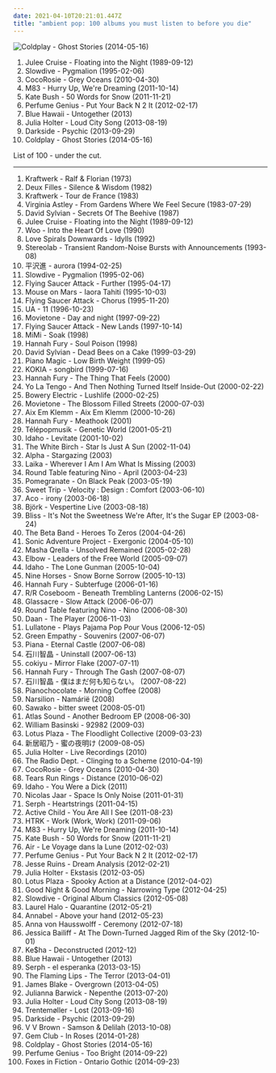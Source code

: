 ```yaml
---
date: 2021-04-10T20:21:01.447Z
title: "ambient pop: 100 albums you must listen to before you die"
---
```

![Coldplay - Ghost Stories (2014-05-16)](http://coverartarchive.org/release/49dab146-5393-4686-bb79-efbb1fa43648/22395430275-500.jpg "Coldplay - Ghost Stories (2014-05-16)")
<ol class="albums">
<li data-cover="http://coverartarchive.org/release/653617f7-c764-4f52-a4ba-e6a130a6c87d/5409164245-500.jpg" data-tags="twin peaks, dream pop" role="button">Julee Cruise - Floating into the Night (1989-09-12)</li>
<li data-cover="https://img.discogs.com/fFoc3CnP3PL9Vpv3wihBhmRg83Y=/fit-in/600x600/filters:strip_icc():format(jpeg):mode_rgb():quality(90)/discogs-images/R-584370-1217716047.jpeg.jpg" data-tags="shoegaze, ambient, dream pop" role="button">Slowdive - Pygmalion (1995-02-06)</li>
<li data-cover="http://coverartarchive.org/release/a29ce30f-9b97-347f-89cf-eeec57174ac0/5227604030-500.jpg" data-tags="freak folk" role="button">CocoRosie - Grey Oceans (2010-04-30)</li>
<li data-cover="http://coverartarchive.org/release/0b87ebcf-216b-4255-9c19-93c12861f173/1900040046-500.jpg" data-tags="electronic, dream pop, shoegaze" role="button">M83 - Hurry Up, We're Dreaming (2011-10-14)</li>
<li data-cover="http://coverartarchive.org/release/4518b2c0-0091-4780-b31e-6dfc7e1d9cd5/21132684376-500.jpg" data-tags="alternative, art pop, winter" role="button">Kate Bush - 50 Words for Snow (2011-11-21)</li>
<li data-cover="https://img.discogs.com/9A1u-YB8JBJws-qW94NDEiN9vC0=/fit-in/225x224/filters:strip_icc():format(jpeg):mode_rgb():quality(90)/discogs-images/R-3457279-1344583999-5359.jpeg.jpg" data-tags="singer-songwriter" role="button">Perfume Genius - Put Your Back N 2 It (2012-02-17)</li>
<li data-cover="http://coverartarchive.org/release/d34a9b58-41c8-4906-865f-2b32f6ae5cb3/3625811134-500.jpg" data-tags="experimental, indie electronic, ambient pop, indietronica, art pop, arbutus records, alternative-indie rock" role="button">Blue Hawaii - Untogether (2013)</li>
<li data-cover="http://coverartarchive.org/release/9d1dc16a-a854-4589-b78b-f008af493aac/4871200031-500.jpg" data-tags="art pop, chamber pop" role="button">Julia Holter - Loud City Song (2013-08-19)</li>
<li data-cover="http://coverartarchive.org/release/d1b10da9-c1df-4619-9c5c-da7599df5b56/6830297851-500.jpg" data-tags="electronic, experimental, neo-psychedelia" role="button">Darkside - Psychic (2013-09-29)</li>
<li data-cover="http://coverartarchive.org/release/49dab146-5393-4686-bb79-efbb1fa43648/22395430275-500.jpg" data-tags="pop, electronic, alternative, alternative rock, coldplay" role="button">Coldplay - Ghost Stories (2014-05-16)</li>
</ol>
List of 100 - under the cut.
<!-- more -->

_________________

<ol class="albums">
<li data-cover="http://coverartarchive.org/release/a66b7e56-b3cc-3ad9-90bf-723be72af134/2713582819-500.jpg" data-tags="electronic, krautrock" role="button">
Kraftwerk - Ralf & Florian (1973)
</li>
<li data-cover="https://img.discogs.com/s11-l1qMRcpXD1F6FgK-ZvGA2EI=/fit-in/600x600/filters:strip_icc():format(jpeg):mode_rgb():quality(90)/discogs-images/R-325246-1347643443-7114.jpeg.jpg" data-tags="ambient pop, dream pop" role="button">
Deux Filles - Silence & Wisdom (1982)
</li>
<li data-cover="https://img.discogs.com/A1aXIi-wB9YcejTWj5CsKzpEDlg=/fit-in/348x345/filters:strip_icc():format(jpeg):mode_rgb():quality(90)/discogs-images/R-1199803-1200227896.jpeg.jpg" data-tags="electro" role="button">
Kraftwerk - Tour de France (1983)
</li>
<li data-cover="https://img.discogs.com/S9XgOF0J7Cj-N5id-AzQfcsUiEA=/fit-in/600x534/filters:strip_icc():format(jpeg):mode_rgb():quality(90)/discogs-images/R-1432286-1296132881.jpeg.jpg" data-tags="acoustic ambient" role="button">
Virginia Astley - From Gardens Where We Feel Secure (1983-07-29)
</li>
<li data-cover="https://img.discogs.com/3y1hHqQsggU7DxoBd6OVU2hGALE=/fit-in/200x196/filters:strip_icc():format(jpeg):mode_rgb():quality(90)/discogs-images/R-1993054-1257289377.jpeg.jpg" data-tags="80s, ambient" role="button">
David Sylvian - Secrets Of The Beehive (1987)
</li>
<li data-cover="http://coverartarchive.org/release/653617f7-c764-4f52-a4ba-e6a130a6c87d/5409164245-500.jpg" data-tags="twin peaks, dream pop" role="button">
Julee Cruise - Floating into the Night (1989-09-12)
</li>
<li data-cover="http://coverartarchive.org/release/530857f6-341e-4dd0-83e8-4c53bea9880f/26987481904-500.jpg" data-tags="chill, ambient, ambient pop, new age, folktronica, psychedelic folk, avant-folk" role="button">
Woo - Into the Heart Of Love (1990)
</li>
<li data-cover="http://coverartarchive.org/release/c9258621-6572-4de0-aa11-0af53821263b/1782106395-500.jpg" data-tags="ethereal" role="button">
Love Spirals Downwards - Idylls (1992)
</li>
<li data-cover="https://img.discogs.com/ZnjYO2nVvUYeoMhGVzSn0PcUmWA=/fit-in/600x600/filters:strip_icc():format(jpeg):mode_rgb():quality(90)/discogs-images/R-69224-1539685002-6815.jpeg.jpg" data-tags="post-rock" role="button">
Stereolab - Transient Random-Noise Bursts with Announcements (1993-08)
</li>
<li data-cover="http://coverartarchive.org/release/a2ac7c46-c06b-4ca5-949e-0ddb779012fd/14937729665-500.jpg" data-tags="art pop" role="button">
平沢進 - aurora (1994-02-25)
</li>
<li data-cover="https://img.discogs.com/fFoc3CnP3PL9Vpv3wihBhmRg83Y=/fit-in/600x600/filters:strip_icc():format(jpeg):mode_rgb():quality(90)/discogs-images/R-584370-1217716047.jpeg.jpg" data-tags="shoegaze, ambient, dream pop" role="button">
Slowdive - Pygmalion (1995-02-06)
</li>
<li data-cover="https://img.discogs.com/DLh7Wa-f_C0lYOYeNkqY-pz4l1c=/fit-in/300x300/filters:strip_icc():format(jpeg):mode_rgb():quality(90)/discogs-images/R-801006-1160147750.jpeg.jpg" data-tags="shoegaze, ambient" role="button">
Flying Saucer Attack - Further (1995-04-17)
</li>
<li data-cover="http://coverartarchive.org/release/2f68e937-aa99-4dbd-9058-7223174cc5cd/25949943921-500.jpg" data-tags="electronic, idm, electronica" role="button">
Mouse on Mars - Iaora Tahiti (1995-10-03)
</li>
<li data-cover="https://via.placeholder.com/450" data-tags="post-rock" role="button">
Flying Saucer Attack - Chorus (1995-11-20)
</li>
<li data-cover="https://img.discogs.com/3FXCyeWPMEEZaiQ4czLFee7b44E=/fit-in/600x597/filters:strip_icc():format(jpeg):mode_rgb():quality(90)/discogs-images/R-2696720-1532955414-6040.jpeg.jpg" data-tags="chillout, trip-hop, indie, jazz, pop, chill, alternative, ambient, experimental, indie pop, downtempo, dub, singer-songwriter, easy listening, ambient pop, new age, acid jazz, lounge, 90s, dream pop, j-jazz, jazzy, alternative pop, tokyo, avant-pop, atmospheric pop, cosy, kokia, 90s j-pop, tokyo jazz, j-dub, j-ambient, j-lounge" role="button">
UA - 11 (1996-10-23)
</li>
<li data-cover="https://img.discogs.com/SjwUD1XNHukw7e5EOdnD-NHkGrg=/fit-in/292x299/filters:strip_icc():format(jpeg):mode_rgb():quality(90)/discogs-images/R-567121-1160252283.jpeg.jpg" data-tags="post-rock, ambient pop, slowcore, for rainy days, days and nights, fart psyche" role="button">
Movietone - Day and night (1997-09-22)
</li>
<li data-cover="http://coverartarchive.org/release/0b07869b-d93a-33b3-b579-0505ea08c954/21947336888-500.jpg" data-tags="experimental, indie rock, post-rock, experimental rock, shoegaze, space rock, have on vinyl" role="button">
Flying Saucer Attack - New Lands (1997-10-14)
</li>
<li data-cover="http://coverartarchive.org/release/3dfb45a0-e5ca-4630-b9d6-58bdd2a7c061/5194031839-500.jpg" data-tags="soul, ambient pop, loops" role="button">
MiMi - Soak (1998)
</li>
<li data-cover="https://img.discogs.com/hu9mwV4b2MMRyWJPhaCIhN-Pxk0=/fit-in/600x601/filters:strip_icc():format(jpeg):mode_rgb():quality(90)/discogs-images/R-2633221-1376883315-4469.jpeg.jpg" data-tags="ambient pop, dream pop, ethereal, piano pop, ethereal pop, music i tried but didnt like, h fury" role="button">
Hannah Fury - Soul Poison (1998)
</li>
<li data-cover="https://img.discogs.com/Uplv_9Q4x9mMeGn22k967XBi6Tc=/fit-in/496x832/filters:strip_icc():format(jpeg):mode_rgb():quality(90)/discogs-images/R-2015912-1274188268.jpeg.jpg" data-tags="ambient" role="button">
David Sylvian - Dead Bees on a Cake (1999-03-29)
</li>
<li data-cover="https://img.discogs.com/yqJjNzvm_FIXqlpGVzxSKh2m38g=/fit-in/600x600/filters:strip_icc():format(jpeg):mode_rgb():quality(90)/discogs-images/R-309157-1288348316.jpeg.jpg" data-tags="indie rock, post-rock, shoegaze" role="button">
Piano Magic - Low Birth Weight (1999-05)
</li>
<li data-cover="http://coverartarchive.org/release/cd9b2fd9-d67a-4c3b-a405-89252fbe16d9/21496136995-500.jpg" data-tags="ethereal" role="button">
KOKIA - songbird (1999-07-16)
</li>
<li data-cover="http://coverartarchive.org/release/20fd8611-cffc-4a60-86c8-165e8a48100e/21747393696-500.jpg" data-tags="ethereal, music to drown in" role="button">
Hannah Fury - The Thing That Feels (2000)
</li>
<li data-cover="http://coverartarchive.org/release/34c51172-d643-4cc7-81ac-cd06817aadbf/15059787553-500.jpg" data-tags="indie rock, mellow" role="button">
Yo La Tengo - And Then Nothing Turned Itself Inside-Out (2000-02-22)
</li>
<li data-cover="http://coverartarchive.org/release/93f25c75-2e29-3a88-8c67-d8c99aaeb9e9/27880195725-500.jpg" data-tags="trip-hop" role="button">
Bowery Electric - Lushlife (2000-02-25)
</li>
<li data-cover="https://img.discogs.com/k_01zmWyWeVQDshGa_DKz63iz2g=/fit-in/597x581/filters:strip_icc():format(jpeg):mode_rgb():quality(90)/discogs-images/R-537771-1258392043.jpeg.jpg" data-tags="post-rock, ambient pop, minimal, soft, ethereal, slowcore, music to get the pussy wet, autumnal, hazy, flowers and plants, roads and journeys" role="button">
Movietone - The Blossom Filled Streets (2000-07-03)
</li>
<li data-cover="http://coverartarchive.org/release/287b657f-7e81-4eea-8021-12b8c25d8040/1096834667-500.jpg" data-tags="ambient" role="button">
Aix Em Klemm - Aix Em Klemm (2000-10-26)
</li>
<li data-cover="https://img.discogs.com/K1VCYzdO-NNsMiUx17224ZNMOFQ=/fit-in/200x200/filters:strip_icc():format(jpeg):mode_rgb():quality(90)/discogs-images/R-7948008-1470309896-5711.jpeg.jpg" data-tags="ambient pop, dream pop, ethereal, piano pop, ethereal pop, h fury" role="button">
Hannah Fury - Meathook (2001)
</li>
<li data-cover="http://coverartarchive.org/release/51622cb0-251f-4cf8-8e1c-79a27c340e24/4049466485-500.jpg" data-tags="electronic, chillout, downtempo, trip-hop" role="button">
Télépopmusik - Genetic World (2001-05-21)
</li>
<li data-cover="https://img.discogs.com/tGAMzIjlOdjK8PTwgGTgcF6noZU=/fit-in/600x597/filters:strip_icc():format(jpeg):mode_rgb():quality(90)/discogs-images/R-512240-1177092885.jpeg.jpg" data-tags="indie, rock, ambient pop, art pop" role="button">
Idaho - Levitate (2001-10-02)
</li>
<li data-cover="https://img.discogs.com/i9584y28ConNp5D5Dh_AIYB996g=/fit-in/474x472/filters:strip_icc():format(jpeg):mode_rgb():quality(90)/discogs-images/R-1030535-1207227733.jpeg.jpg" data-tags="slowcore, post-rock, ambient pop" role="button">
The White Birch - Star Is Just A Sun (2002-11-04)
</li>
<li data-cover="http://coverartarchive.org/release/b685bd41-0cd2-4fa2-a0a7-2a0242a0e70b/3644268413-500.jpg" data-tags="trip-hop" role="button">
Alpha - Stargazing (2003)
</li>
<li data-cover="http://coverartarchive.org/release/ce05e8f3-817b-4ddc-942d-dd52a0a2fec4/18280975029-500.jpg" data-tags="trip-hop" role="button">
Laika - Wherever I Am I Am What Is Missing (2003)
</li>
<li data-cover="http://coverartarchive.org/release/9905699f-1b5b-4252-9b88-337b0c75b34b/27129224684-500.jpg" data-tags="jazz, acid jazz, lounge, j-jazz, cosy, chillout, jazzy, jazz pop, japanese jazz, easy listening, jazz fusion, japanese city pop, city pop" role="button">
Round Table featuring Nino - April (2003-04-23)
</li>
<li data-cover="http://coverartarchive.org/release/b9b2dad8-75e4-4946-9ded-4c68549e7a69/25948654588-500.jpg" data-tags="trip-hop" role="button">
Pomegranate - On Black Peak (2003-05-19)
</li>
<li data-cover="http://coverartarchive.org/release/3cefa359-a572-4bc8-b7c3-e69a542bc5e2/11186061534-500.jpg" data-tags="shoegaze, idm, glitch" role="button">
Sweet Trip - Velocity : Design : Comfort (2003-06-10)
</li>
<li data-cover="https://img.discogs.com/rzkj10rb5pa0VMq1tPDEPlGgxbU=/fit-in/500x424/filters:strip_icc():format(jpeg):mode_rgb():quality(90)/discogs-images/R-4669906-1379726590-7007.jpeg.jpg" data-tags="electronica, japanese, female vocalists, glitch pop" role="button">
Aco - irony (2003-06-18)
</li>
<li data-cover="https://img.discogs.com/yH8PMHWhHsataxjsjL7zSzz6z4Y=/fit-in/600x600/filters:strip_icc():format(jpeg):mode_rgb():quality(90)/discogs-images/R-7716675-1460551191-7924.jpeg.jpg" data-tags="female vocalists" role="button">
Björk - Vespertine Live (2003-08-18)
</li>
<li data-cover="http://coverartarchive.org/release/2ef8142b-eb60-4df4-860e-05eb9ed9c1d2/4697283205-500.jpg" data-tags="chillout" role="button">
Bliss - It's Not the Sweetness We're After, It's the Sugar EP (2003-08-24)
</li>
<li data-cover="http://coverartarchive.org/release/05bc47ec-eaa8-3e1b-b705-07070f86f1ca/12340474874-500.jpg" data-tags="00s" role="button">
The Beta Band - Heroes To Zeros (2004-04-26)
</li>
<li data-cover="https://img.discogs.com/woVB7wJzBvIjd6HyG1YVHmUX1D8=/fit-in/600x528/filters:strip_icc():format(jpeg):mode_rgb():quality(90)/discogs-images/R-2392252-1285625791.jpeg.jpg" data-tags="chillout, ambient, newage, new age and ambient" role="button">
Sonic Adventure Project - Exergonic (2004-05-10)
</li>
<li data-cover="https://img.discogs.com/Mhr0gD1lVTpLJ-vc2iGlm6hBNSY=/fit-in/600x600/filters:strip_icc():format(jpeg):mode_rgb():quality(90)/discogs-images/R-399791-1165617182.jpeg.jpg" data-tags="ambient pop, morr music" role="button">
Masha Qrella - Unsolved Remained (2005-02-28)
</li>
<li data-cover="http://coverartarchive.org/release/7b62c161-6a50-3393-a5c2-c346c5a15a0d/26560719952-500.jpg" data-tags="rock, britpop" role="button">
Elbow - Leaders of the Free World (2005-09-07)
</li>
<li data-cover="https://img.discogs.com/zqKiCDF5IinbqIA6xOZU2lp4L34=/fit-in/395x350/filters:strip_icc():format(jpeg):mode_rgb():quality(90)/discogs-images/R-746091-1154553246.jpeg.jpg" data-tags="ambient pop, dream pop, melancholy, art pop" role="button">
Idaho - The Lone Gunman (2005-10-04)
</li>
<li data-cover="http://coverartarchive.org/release/e3362b75-81b9-4529-9e0b-f72700dc8422/16001350233-500.jpg" data-tags="experimental, ambient" role="button">
Nine Horses - Snow Borne Sorrow (2005-10-13)
</li>
<li data-cover="https://img.discogs.com/gps2-bp1Q0vb3PinB4A05U2UGww=/fit-in/500x447/filters:strip_icc():format(jpeg):mode_rgb():quality(90)/discogs-images/R-2633241-1295057443.jpeg.jpg" data-tags="ambient pop, dream pop, ethereal, piano pop, ethereal pop, dark side of the carnival, h fury" role="button">
Hannah Fury - Subterfuge (2006-01-16)
</li>
<li data-cover="http://coverartarchive.org/release/f194ec9f-5353-4fa1-98ea-2b68de1b02a2/2045947174-500.jpg" data-tags="electronic, trip-hop" role="button">
R/R Coseboom - Beneath Trembling Lanterns (2006-02-15)
</li>
<li data-cover="https://img.discogs.com/KYONK0oNcjDYyHJUSL-0BoqvVWg=/fit-in/599x600/filters:strip_icc():format(jpeg):mode_rgb():quality(90)/discogs-images/R-1087022-1191046043.jpeg.jpg" data-tags="chillout, dream pop" role="button">
Glassacre - Slow Attack (2006-06-07)
</li>
<li data-cover="http://coverartarchive.org/release/99e650b7-5752-4a5c-a9cd-101cb1f1d804/22990616788-500.jpg" data-tags="jazz, acid jazz, cosy, chillout, lounge, j-jazz, jazzy, jazz pop, city pop" role="button">
Round Table featuring Nino - Nino (2006-08-30)
</li>
<li data-cover="http://coverartarchive.org/release/389992a8-fafd-4352-af1b-013029642b4d/8093539842-500.jpg" data-tags="electronic pop" role="button">
Daan - The Player (2006-11-03)
</li>
<li data-cover="http://coverartarchive.org/release/db787c14-a57c-4c99-a314-5a4377b40990/8897731704-500.jpg" data-tags="electronic melodic" role="button">
Lullatone - Plays Pajama Pop Pour Vous (2006-12-05)
</li>
<li data-cover="https://img.discogs.com/2EKCyM1Ufkw5WFVwoyIZaU5Vy7E=/fit-in/200x200/filters:strip_icc():format(jpeg):mode_rgb():quality(90)/discogs-images/R-1280347-1206022713.jpeg.jpg" data-tags="chillout, ambient, lounge" role="button">
Green Empathy - Souvenirs (2007-06-07)
</li>
<li data-cover="http://coverartarchive.org/release/b463fa1e-5d89-4d88-872a-c9d2370c46f6/15172038968-500.jpg" data-tags="ambient, electronic, idm" role="button">
Piana - Eternal Castle (2007-06-08)
</li>
<li data-cover="https://via.placeholder.com/450" data-tags="chillout, trip-hop, ambient, female vocalists, singer-songwriter, ambient pop, new age, shoegaze, atmospheric, trip hop, dream pop, ethereal, fantasy, art pop, japanese shoegaze, japanese dream pop, j-shoegaze, shoegazefan, j-ethereal" role="button">
石川智晶 - Uninstall (2007-06-13)
</li>
<li data-cover="http://coverartarchive.org/release/e0454682-a083-453a-ad6f-61bc4d866345/3705099190-500.jpg" data-tags="japanese, ambient pop, new weird japan, chillout, electronica, ambient, experimental, easy listening, dream pop" role="button">
cokiyu - Mirror Flake (2007-07-11)
</li>
<li data-cover="https://img.discogs.com/mlqlmJcBoErSPvGnR7arWK58sMQ=/fit-in/240x240/filters:strip_icc():format(jpeg):mode_rgb():quality(90)/discogs-images/R-1314444-1208912306.jpeg.jpg" data-tags="ethereal" role="button">
Hannah Fury - Through The Gash (2007-08-07)
</li>
<li data-cover="http://coverartarchive.org/release/d6ac81ce-a328-39eb-b29f-671c0b0382b3/23901214178-500.jpg" data-tags="japanese, female vocalists, atmospheric, ethereal, j-pop, chiaki ishikawa" role="button">
石川智晶 - 僕はまだ何も知らない。 (2007-08-22)
</li>
<li data-cover="http://coverartarchive.org/release/be305545-53c7-47eb-81e9-ca7989d4cc9c/20930155106-500.jpg" data-tags="ambient pop, new age, newage, atmospheric ambient, piano ambient, new age and ambient" role="button">
Pianochocolate - Morning Coffee (2008)
</li>
<li data-cover="https://img.discogs.com/p7NoU8uHMBWzqDzEVFc434UGxD4=/fit-in/600x536/filters:strip_icc():format(jpeg):mode_rgb():quality(90)/discogs-images/R-1289285-1207333830.jpeg.jpg" data-tags="darkwave, neofolk, fantasy, ethereal, neoclassical" role="button">
Narsilion - Namárië (2008)
</li>
<li data-cover="https://img.discogs.com/H2BBreK7jWkj3iIbnKa4OLwbMBc=/fit-in/590x527/filters:strip_icc():format(jpeg):mode_rgb():quality(90)/discogs-images/R-1283522-1206993809.jpeg.jpg" data-tags="ambient" role="button">
Sawako - bitter sweet (2008-05-01)
</li>
<li data-cover="http://coverartarchive.org/release/265b5729-3208-4fcd-9e7a-ccdc92d56ada/27871706118-500.jpg" data-tags="ambient pop" role="button">
Atlas Sound - Another Bedroom EP (2008-06-30)
</li>
<li data-cover="http://coverartarchive.org/release/81f85cc7-f015-4eea-9af6-d38bcc589e19/7892784186-500.jpg" data-tags="ambient, drone" role="button">
William Basinski - 92982 (2009-03)
</li>
<li data-cover="https://img.discogs.com/AQHx18Dzue4JUc_wJaMXO-VsPD8=/fit-in/500x500/filters:strip_icc():format(jpeg):mode_rgb():quality(90)/discogs-images/R-1691931-1237249077.jpeg.jpg" data-tags="dream pop" role="button">
Lotus Plaza - The Floodlight Collective (2009-03-23)
</li>
<li data-cover="https://via.placeholder.com/450" data-tags="chillout, trip-hop, ambient, female vocalists, singer-songwriter, ambient pop, new age, shoegaze, atmospheric, trip hop, dream pop, ethereal, fantasy, art pop, japanese shoegaze, japanese dream pop, j-shoegaze, shoegazefan, j-ethereal" role="button">
新居昭乃 - 蜜の夜明け (2009-08-05)
</li>
<li data-cover="http://coverartarchive.org/release/47166217-c40e-4c43-9fbc-65b6f19b41fd/4879236000-500.jpg" data-tags="experimental, ambient pop, ethereal, folk rock, psychedelic rock, cassette" role="button">
Julia Holter - Live Recordings (2010)
</li>
<li data-cover="http://coverartarchive.org/release/cc6f7a05-e1c4-4039-9eb3-8c8ccd37e6b1/13919864002-500.jpg" data-tags="indie pop, shoegaze" role="button">
The Radio Dept. - Clinging to a Scheme (2010-04-19)
</li>
<li data-cover="http://coverartarchive.org/release/a29ce30f-9b97-347f-89cf-eeec57174ac0/5227604030-500.jpg" data-tags="freak folk" role="button">
CocoRosie - Grey Oceans (2010-04-30)
</li>
<li data-cover="http://coverartarchive.org/release/a6573ae1-962c-43c7-ab01-e91bd3f434d8/11005996342-500.jpg" data-tags="dream pop, shoegaze" role="button">
Tears Run Rings - Distance (2010-06-02)
</li>
<li data-cover="https://img.discogs.com/4AD9zJGtTHrU2SVu1Ciroq3x5ek=/fit-in/285x255/filters:strip_icc():format(jpeg):mode_rgb():quality(90)/discogs-images/R-2948936-1308682568.jpeg.jpg" data-tags="ambient pop, art pop" role="button">
Idaho - You Were a Dick (2011)
</li>
<li data-cover="http://coverartarchive.org/release/d2022e3f-c22f-45c9-a1ab-4b2094d65719/23945397989-500.jpg" data-tags="electronic, electronica, minimal" role="button">
Nicolas Jaar - Space Is Only Noise (2011-01-31)
</li>
<li data-cover="http://coverartarchive.org/release/36c25c82-6e97-4de7-ae9b-76a76c7a4a5c/9849715387-500.jpg" data-tags="chillout, electronic, trip-hop, female vocalists, singer-songwriter, shoegaze, trip hop, dream pop, ethereal, art pop, japanese shoegaze, japanese dream pop, j-shoegaze, shoegazefan, j-ethereal" role="button">
Serph - Heartstrings (2011-04-15)
</li>
<li data-cover="http://coverartarchive.org/release/560d4328-550c-40af-a2fc-f2a2b10328b4/2215573326-500.jpg" data-tags="ambient, dream pop" role="button">
Active Child - You Are All I See (2011-08-23)
</li>
<li data-cover="http://coverartarchive.org/release/178a02ba-fe9a-4be1-a747-303faac35388/8156839578-500.jpg" data-tags="electronic" role="button">
HTRK - Work (Work, Work) (2011-09-06)
</li>
<li data-cover="http://coverartarchive.org/release/0b87ebcf-216b-4255-9c19-93c12861f173/1900040046-500.jpg" data-tags="electronic, dream pop, shoegaze" role="button">
M83 - Hurry Up, We're Dreaming (2011-10-14)
</li>
<li data-cover="http://coverartarchive.org/release/4518b2c0-0091-4780-b31e-6dfc7e1d9cd5/21132684376-500.jpg" data-tags="alternative, art pop, winter" role="button">
Kate Bush - 50 Words for Snow (2011-11-21)
</li>
<li data-cover="http://coverartarchive.org/release/ddb25c48-6683-484d-a7ed-9f3cc5c649ec/3325005621-500.jpg" data-tags="electronic" role="button">
Air - Le Voyage dans la Lune (2012-02-03)
</li>
<li data-cover="https://img.discogs.com/9A1u-YB8JBJws-qW94NDEiN9vC0=/fit-in/225x224/filters:strip_icc():format(jpeg):mode_rgb():quality(90)/discogs-images/R-3457279-1344583999-5359.jpeg.jpg" data-tags="singer-songwriter" role="button">
Perfume Genius - Put Your Back N 2 It (2012-02-17)
</li>
<li data-cover="http://coverartarchive.org/release/a390f8b2-dab7-4b5f-b414-c227d44e2c69/15142749310-500.jpg" data-tags="ambient pop, chillwave, chillgaze" role="button">
Jesse Ruins - Dream Analysis (2012-02-21)
</li>
<li data-cover="http://coverartarchive.org/release/62e1453a-dc00-4492-9f7c-11548835392a/12237507637-500.jpg" data-tags="experimental, dream pop, art pop" role="button">
Julia Holter - Ekstasis (2012-03-05)
</li>
<li data-cover="https://img.discogs.com/eter45RaHRFBjyMlpg69E_trNUw=/fit-in/600x600/filters:strip_icc():format(jpeg):mode_rgb():quality(90)/discogs-images/R-3506681-1336245635.jpeg.jpg" data-tags="shoegaze, dream pop" role="button">
Lotus Plaza - Spooky Action at a Distance (2012-04-02)
</li>
<li data-cover="http://coverartarchive.org/release/92d5b679-e9b0-4fa1-828f-ec89dd93e33a/2743016968-500.jpg" data-tags="slowcore" role="button">
Good Night & Good Morning - Narrowing Type (2012-04-25)
</li>
<li data-cover="http://coverartarchive.org/release/cd8c217b-d256-48cf-9f0b-ce1ac3f56d4d/15684401056-500.jpg" data-tags="ambient pop, art pop, shoegazing goodness, where is my bong" role="button">
Slowdive - Original Album Classics (2012-05-08)
</li>
<li data-cover="http://coverartarchive.org/release/b385813a-cb78-4916-a964-59b9bbabf879/28097036963-500.jpg" data-tags="experimental" role="button">
Laurel Halo - Quarantine (2012-05-21)
</li>
<li data-cover="http://coverartarchive.org/release/db414072-aa75-4a05-bae6-cc20d19e4c22/3507556609-500.jpg" data-tags="chillout, trip-hop, indie, jazz, chill, alternative, ambient, experimental, indie pop, female vocalists, downtempo, singer-songwriter, easy listening, ambient pop, new age, acid jazz, lounge, jpop, dream pop, j-jazz, jazzy, anime, alternative pop, j-pop, tokyo, avant-pop, atmospheric pop, cosy, kokia, asian pop, tokyo jazz, j-ambient" role="button">
Annabel - Above your hand (2012-05-23)
</li>
<li data-cover="http://coverartarchive.org/release/798c24c1-4ef9-47ca-ae68-d3c4f5fde3bc/15309211291-500.jpg" data-tags="baroque pop" role="button">
Anna von Hausswolff - Ceremony (2012-07-18)
</li>
<li data-cover="http://coverartarchive.org/release/83d211cf-c4be-4c41-b265-e718afb8746c/4862428851-500.jpg" data-tags="dream pop, slowcore" role="button">
Jessica Bailiff - At The Down-Turned Jagged Rim of the Sky (2012-10-01)
</li>
<li data-cover="http://coverartarchive.org/release/899777f1-9907-4116-bdd6-f610a9ec469c/9660731468-500.jpg" data-tags="ambient pop, better than the original" role="button">
Ke$ha - Deconstructed (2012-12)
</li>
<li data-cover="http://coverartarchive.org/release/d34a9b58-41c8-4906-865f-2b32f6ae5cb3/3625811134-500.jpg" data-tags="experimental, indie electronic, ambient pop, indietronica, art pop, arbutus records, alternative-indie rock" role="button">
Blue Hawaii - Untogether (2013)
</li>
<li data-cover="http://coverartarchive.org/release/c3b1260c-ae41-4c08-bd21-59a6d76068ce/5924359803-500.jpg" data-tags="chillout, trip-hop, female vocalists, singer-songwriter, shoegaze, trip hop, dream pop, ethereal, art pop, japanese shoegaze, japanese dream pop, j-shoegaze, shoegazefan, j-ethereal" role="button">
Serph - el esperanka (2013-03-15)
</li>
<li data-cover="https://img.discogs.com/S26wNV1io5Yx19HkUbg1YwRa9ug=/fit-in/600x600/filters:strip_icc():format(jpeg):mode_rgb():quality(90)/discogs-images/R-6999033-1431357387-8924.jpeg.jpg" data-tags="experimental, neo-psychedelia" role="button">
The Flaming Lips - The Terror (2013-04-01)
</li>
<li data-cover="https://img.discogs.com/cNjibLSsY9wA6qRnZUanNo5xtbQ=/fit-in/600x600/filters:strip_icc():format(jpeg):mode_rgb():quality(90)/discogs-images/R-4447618-1462518825-2838.jpeg.jpg" data-tags="electronic, soul" role="button">
James Blake - Overgrown (2013-04-05)
</li>
<li data-cover="http://coverartarchive.org/release/3a0f5c51-0ee6-412a-9b42-a8268eb52f00/4719617453-500.jpg" data-tags="ambient, choral" role="button">
Julianna Barwick - Nepenthe (2013-07-20)
</li>
<li data-cover="http://coverartarchive.org/release/9d1dc16a-a854-4589-b78b-f008af493aac/4871200031-500.jpg" data-tags="art pop, chamber pop" role="button">
Julia Holter - Loud City Song (2013-08-19)
</li>
<li data-cover="http://coverartarchive.org/release/82c06148-49e1-4ea6-b3f0-d82003710407/5241081245-500.jpg" data-tags="electronic, experimental, indie rock, downtempo, new wave, downbeat, house, idm, deep house" role="button">
Trentemøller - Lost (2013-09-16)
</li>
<li data-cover="http://coverartarchive.org/release/d1b10da9-c1df-4619-9c5c-da7599df5b56/6830297851-500.jpg" data-tags="electronic, experimental, neo-psychedelia" role="button">
Darkside - Psychic (2013-09-29)
</li>
<li data-cover="http://coverartarchive.org/release/10f2f594-07c7-4ad8-bb18-00f806c252e5/5386505613-500.jpg" data-tags="alternative, experimental" role="button">
V V Brown - Samson & Delilah (2013-10-08)
</li>
<li data-cover="http://coverartarchive.org/release/1e115ca8-5375-42a0-9b21-416cb9bfa1ec/6589420808-500.jpg" data-tags="dream pop, hardly art" role="button">
Gem Club - In Roses (2014-01-28)
</li>
<li data-cover="http://coverartarchive.org/release/49dab146-5393-4686-bb79-efbb1fa43648/22395430275-500.jpg" data-tags="pop, electronic, alternative, alternative rock, coldplay" role="button">
Coldplay - Ghost Stories (2014-05-16)
</li>
<li data-cover="http://coverartarchive.org/release/b152df81-9311-4f9e-9eb6-659ade6a8c06/8512126596-500.jpg" data-tags="ambient, experimental, chamber pop, art pop" role="button">
Perfume Genius - Too Bright (2014-09-22)
</li>
<li data-cover="http://coverartarchive.org/release/14d4b753-39bd-4dc2-9e61-d6f9ea68bfc7/12440291189-500.jpg" data-tags="dream pop" role="button">
Foxes in Fiction - Ontario Gothic (2014-09-23)
</li>
</ol>